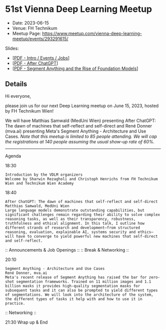 # 51st Vienna Deep Learning Meetup

* Date: 2023-06-15
* Venue: FH Technikum
* Meetup Page: https://www.meetup.com/vienna-deep-learning-meetup/events/293291615/

Slides:
* [[PDF - Intro / Events / Jobs](<./slides/51st VDLM - Agenda and Jobs.pdf>)]
* [[PDF - After ChatGPT](<./slides/51st VDLM - Samwald -- After ChatGPT.pdf>)]
* [[PDF - Segment Anything and the Rise of Foundation Models](<./slides/51st VDLM - Segment Anything.pdf>)]


## Details

Hi everyone,

please join us for our next Deep Learning meetup on June 15, 2023, hosted by FH Technikum Wien!

We will have Matthias Samwald (MedUni Wien) presenting After ChatGPT: The dawn of machines that self-reflect and self-direct and René Donner (mva.ai) presenting Meta's Segment Anything - Architecture and Use Cases.
*Note that this meetup is limited to 85 people attending. We will cap the registrations at 140 people assuming the usual show-up rate of 60%.*

***

Agenda

18:30

    Introduction by the VDLM organizers
    Welcome by Sharwin Rezagholi and Christoph Henrichs from FH Technikum Wien and Technikum Wien Academy

18:40

    After ChatGPT: The dawn of machines that self-reflect and self-direct
    Matthias Samwald, MedUni Wien
    Large language models demonstrate outstanding capabilities, but significant challenges remain regarding their ability to solve complex reasoning tasks, as well as their transparency, robustness, truthfulness and ethical alignment. In this talk, I outline how different strands of research and development—from structured reasoning, evaluation, explainable AI, systems security and ethics—will have to converge to yield powerful new machines that self-direct and self-reflect.

:: Announcements & Job Openings ::
:: Break & Networking ::

20:10

    Segment Anything - Architecture and Use Cases
    René Donner, mva.ai
    Meta's recent release of Segment Anything has raised the bar for zero-shot segmentation frameworks. Trained on 11 million images and 1.1 billion masks it provides high-quality segmentation masks for subsequent tasks and it can also be prompted to yield different types of segmentations. We will look into the architecture of the system, the different types of tasks it help with and how to use it in practice.

:: Networking ::

21:30 Wrap up & End
